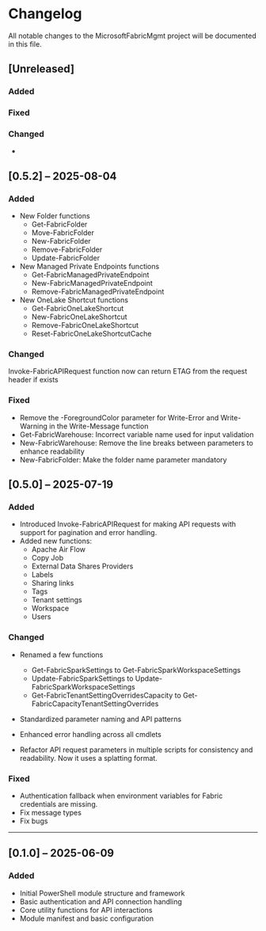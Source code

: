 # Changelog

All notable changes to the MicrosoftFabricMgmt project will be documented in this file.

## [Unreleased]

### Added
### Fixed
### Changed
- 
## [0.5.2] – 2025-08-04

### Added
- New Folder functions
  - Get-FabricFolder
  - Move-FabricFolder
  - New-FabricFolder
  - Remove-FabricFolder
  - Update-FabricFolder
- New Managed Private Endpoints functions
  - Get-FabricManagedPrivateEndpoint
  - New-FabricManagedPrivateEndpoint
  - Remove-FabricManagedPrivateEndpoint
- New OneLake Shortcut functions
  - Get-FabricOneLakeShortcut
  - New-FabricOneLakeShortcut
  - Remove-FabricOneLakeShortcut
  - Reset-FabricOneLakeShortcutCache

### Changed

Invoke-FabricAPIRequest function now can return ETAG from the request header if exists

### Fixed
  - Remove the -ForegroundColor parameter for Write-Error and Write-Warning in the Write-Message function
  - Get-FabricWarehouse: Incorrect variable name used for input validation
  - New-FabricWarehouse: Remove the line breaks between parameters to enhance readability
  - New-FabricFolder: Make the folder name parameter mandatory
  
## [0.5.0] – 2025-07-19

### Added

- Introduced Invoke-FabricAPIRequest for making API requests with support for pagination and error handling.
- Added new functions:
  - Apache Air Flow
  - Copy Job
  - External Data Shares Providers
  - Labels
  - Sharing links
  - Tags
  - Tenant settings
  - Workspace
  - Users

### Changed

- Renamed a few functions
  - Get-FabricSparkSettings to Get-FabricSparkWorkspaceSettings
  - Update-FabricSparkSettings to Update-FabricSparkWorkspaceSettings
  - Get-FabricTenantSettingOverridesCapacity to Get-FabricCapacityTenantSettingOverrides

- Standardized parameter naming and API patterns
- Enhanced error handling across all cmdlets
- Refactor API request parameters in multiple scripts for consistency and readability. Now it uses a splatting format.

### Fixed

- Authentication fallback when environment variables for Fabric credentials are missing.
- Fix message types
- Fix bugs

---

## [0.1.0] – 2025-06-09

### Added

- Initial PowerShell module structure and framework
- Basic authentication and API connection handling
- Core utility functions for API interactions
- Module manifest and basic configuration
